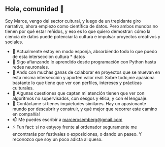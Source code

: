 ## Hola, comunidad 👋

Soy Marce, vengo del sector cultural, y luego de un trepidante giro narrativo, ahora empiezo como científica de datos.
Pero ambos mundos no tienen por qué estar reñidos, y eso es lo que quiero demostrar: cómo la ciencia de datos puede potenciar la cultura e impulsar proyectos creativos y sociales.

- 🔭 Actualmente estoy en modo esponja, absorbiendo todo lo que puedo de esta intersección cultura * datos
- 🌱 Sigo afianzando lo aprendido desde programación con Python hasta redes neuronales.
- 👯 Ando con muchas ganas de colaborar en proyectos que se muevan en esta misma intersección y aporten valor real. Sobre todo,me apasiona bastante lo que tiene que ver con perfiles, intereses y prácticas culturales.
- 🤔 Algunas cuestiones que captan mi atención tienen que ver con algoritmos no supervisados, con sesgos y ética, y con el lenguaje.
- 💬 Contáctame si tienes inquietudes similares. Hay un apasionante mundo por descubrir y construir, y qué mejor que recorrer este camino en compañía!
- 📫 Me puedes escribir a marcerosemberg@gmail.com
- ⚡ Fun fact: si no esty¡oy frente al ordenador seguramente me encontrarás por festivales o exposiciones, o dando un paseo. Y reconozco que soy un poco adicta al queso.
